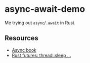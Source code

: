# async-await-demo

Me trying out `async`/`.await` in Rust.

## Resources

* [Async book](https://rust-lang.github.io/async-book)
* [Rust futures: thread::sleep
  ...](https://blog.hwc.io/posts/rust-futures-threadsleep-and-blocking-calls-inside-async-fn/)
